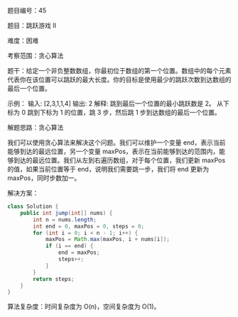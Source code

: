 题目编号：45

题目：跳跃游戏 II

难度：困难

考察范围：贪心算法

题干：给定一个非负整数数组，你最初位于数组的第一个位置。数组中的每个元素代表你在该位置可以跳跃的最大长度。你的目标是使用最少的跳跃次数到达数组的最后一个位置。

示例：
输入: [2,3,1,1,4]
输出: 2
解释: 跳到最后一个位置的最小跳跃数是 2。
    从下标为 0 跳到下标为 1 的位置，跳 3 步，然后跳 1 步到达数组的最后一个位置。

解题思路：贪心算法

我们可以使用贪心算法来解决这个问题。我们可以维护一个变量 end，表示当前能够到达的最远位置，另一个变量 maxPos，表示在当前能够到达的范围内，能够到达的最远位置。我们从左到右遍历数组，对于每个位置，我们更新 maxPos 的值，如果当前位置等于 end，说明我们需要跳一步，我们将 end 更新为 maxPos，同时步数加一。

解决方案：

```java
class Solution {
    public int jump(int[] nums) {
        int n = nums.length;
        int end = 0, maxPos = 0, steps = 0;
        for (int i = 0; i < n - 1; i++) {
            maxPos = Math.max(maxPos, i + nums[i]);
            if (i == end) {
                end = maxPos;
                steps++;
            }
        }
        return steps;
    }
}
```

算法复杂度：时间复杂度为 O(n)，空间复杂度为 O(1)。